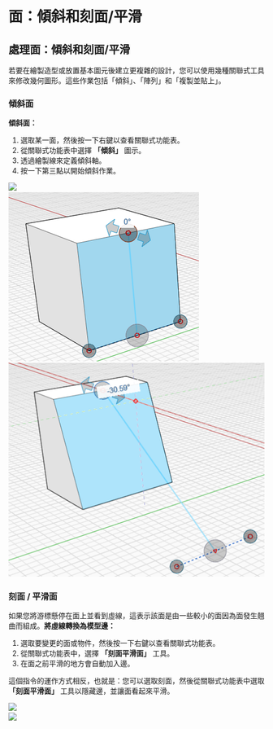 # 面：傾斜和刻面/平滑

## 處理面：傾斜和刻面/平滑

若要在繪製造型或放置基本圖元後建立更複雜的設計，您可以使用幾種關聯式工具來修改幾何圖形。這些作業包括「傾斜」、「陣列」和「複製並貼上」。

### 傾斜面

**傾斜面：**

1. 選取某一面，然後按一下右鍵以查看關聯式功能表。&#x20;
2. 從關聯式功能表中選擇 **「傾斜」** 圖示。
3. 透過繪製線來定義傾斜軸。&#x20;
4. 按一下第三點以開始傾斜作業。

![](<../.gitbook/assets/tilt\_face (1).png>)\
![](../.gitbook/assets/tilt2.png)\
![](../.gitbook/assets/tilt3.png)

### 刻面 / 平滑面

如果您將游標懸停在面上並看到虛線，這表示該面是由一些較小的面因為面發生翹曲而組成。**將虛線轉換為模型邊：**

1. 選取要變更的面或物件，然後按一下右鍵以查看關聯式功能表。&#x20;
2. 從關聯式功能表中，選擇 **「刻面平滑面」** 工具。&#x20;
3. 在面之前平滑的地方會自動加入邊。&#x20;

這個指令的運作方式相反，也就是：您可以選取刻面，然後從關聯式功能表中選取 **「刻面平滑面」** 工具以隱藏邊，並讓面看起來平滑。

![](../.gitbook/assets/smooth\_face.png)\
![](../.gitbook/assets/smoothed\_face.png)
